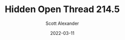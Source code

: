 ---
layout: podcast
title: "Hidden Open Thread 214.5"
author: Scott Alexander
description: https://astralcodexten.substack.com/p/hidden-open-thread-2145
date: 2022-03-11
length: 35436
duration: 9
guid: hidden-open-thread-2145
---